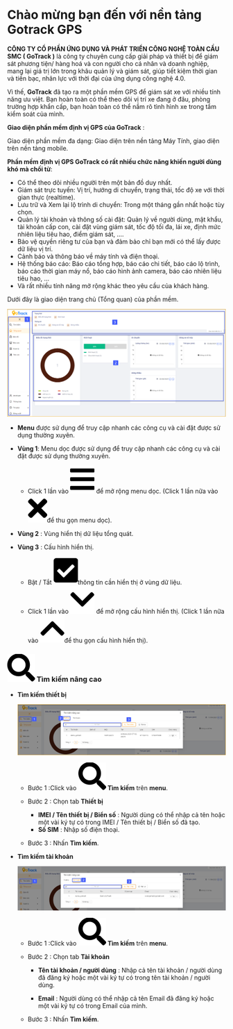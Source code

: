 # Chào mừng bạn đến với nền tảng Gotrack GPS


**CÔNG TY CỔ PHẦN ỨNG DỤNG VÀ PHÁT TRIỂN CÔNG NGHỆ TOÀN CẦU SMC ( GoTrack )** là công ty chuyên cung cấp giải pháp và thiết bị để giám sát phương tiện/ hàng hoá và con người cho cá nhân và doanh nghiệp, mang lại giá trị lớn trong khâu quản lý và giám sát, giúp tiết kiệm thời gian và tiền bạc, nhân lực với thời đại của ứng dụng công nghệ 4.0.

Vì thế, **GoTrack** đã tạo ra một phần mềm GPS để giám sát xe với nhiều tính năng ưu việt. Bạn hoàn toàn có thể theo dõi vị trí xe đang ở đâu, phòng trường hợp khẩn cấp, bạn hoàn toàn có thể nắm rõ tình hình xe trong tầm kiểm soát của mình.

**Giao diện phần mềm định vị GPS của GoTrack** :

Giao diện phần mềm đa dạng: Giao diện trên nền tảng Máy Tính, giao diện trên nền tảng mobile.

**Phần mềm định vị GPS GoTrack có rất nhiều chức năng khiến người dùng khó mà chối từ**:
- Có thể theo dõi nhiều người trên một bản đồ duy nhất.
- Giám sát trực tuyến: Vị trí, hướng di chuyển, trạng thái, tốc độ xe với thời gian thực (realtime).
- Lưu trữ và Xem lại lộ trình di chuyển: Trong một tháng gần nhất hoặc tùy chọn.
- Quản lý tài khoản và thông số cài đặt: Quản lý về người dùng, mật khẩu, tài khoản cấp con, cài đặt vùng giám sát, tốc độ tối đa, lái xe, định mức nhiên liệu tiêu hao, điểm giám sát, ....
- Bảo vệ quyền riêng tư của bạn và đảm bảo chỉ bạn mới có thể lấy được dữ liệu vị trí.
- Cảnh báo và thông báo về máy tính và điện thoại.
- Hệ thống báo cáo: Báo cáo tổng hợp, báo cáo chi tiết, báo cáo lộ trình, báo cáo thời gian máy nổ, báo cáo hình ảnh camera, báo cáo nhiên liệu tiêu hao, ...
-  Và rất nhiều tính năng mở rộng khác theo yêu cầu của khách hàng.

Dưới đây là giao diện trang chủ (Tổng quan) của phần mềm.

<span style="display:block;text-align:left">![active device ](/docs/assets/images/web-interface/Home-page.png)

* **Menu** được sử dụng để truy cập nhanh các công cụ và cài đặt được sử dụng thường xuyên.

- **Vùng 1**: Menu dọc được sử dụng để truy cập nhanh các công cụ và cài đặt được sử dụng thường xuyên.
    * Click 1 lần vào <span class="icon-left svg-filter-tick">![Ok](/docs/assets/images/web-interface/icon/SVG/bars.svg) để mở rộng menu dọc. (Click 1 lần nữa vào <span class="icon-left svg-filter-tick">![Ok](/docs/assets/images/web-interface/icon/SVG/times.svg)để thu gọn menu dọc). 

- **Vùng 2** : Vùng hiển thị dữ liệu tổng quát.

- **Vùng 3** : Cấu hình hiển thị.
    * Bật / Tắt  <span class="icon-left svg-filter-tick">![Ok](/docs/assets/images/web-interface/icon/SVG/check-square1.svg)thông tin cần hiển thị ở vùng dữ liệu.
    * Click 1 lần vào <span class="icon-left svg-filter-search">![Ok](/docs/assets/images/web-interface/icon/SVG/chevron-down.svg) để mở rộng cấu hình hiển thị. (Click 1 lần nữa vào <span class="icon-left svg-filter-search">![Ok](/docs/assets/images/web-interface/icon/SVG/chevron-up.svg)để thu gọn cấu hình hiển thị). 


### <span class="icon-left svg-filter-tick">![Ok](/docs/assets/images/web-interface/icon/SVG/search.svg) Tìm kiếm nâng cao



* **Tìm kiếm thiết bị**

    <span style="display:block;text-align:left">![active device ](/docs/assets/images/web-interface/search-device.png)

    * Bước 1 :Click vào <span class="icon-left svg-filter-tick">![Ok](/docs/assets/images/web-interface/icon/SVG/search.svg)  **Tìm kiếm** trên **menu**.

    * Bước 2 : Chọn tab **Thiết bị** 
        * **IMEI / Tên thiết bị / Biển số** : Người dùng có thể nhập cả tên hoặc một vài ký tự có trong IMEI / Tên thiết bị / Biển số đã tạo.
        * **Số SIM** : Nhập số điện thoại.

    * Bước 3 : Nhấn **Tìm kiếm**.

* **Tìm kiếm tài khoản** 
    
    <span style="display:block;text-align:left">![active device ](/docs/assets/images/web-interface/search-user.png)

    * Bước 1 :Click vào  <span class="icon-left svg-filter-tick">![Ok](/docs/assets/images/web-interface/icon/SVG/search.svg) **Tìm kiếm** trên **menu**.

    * Bước 2 : Chọn tab **Tài khoản** 

        * **Tên tài khoản / người dùng** : Nhập cả tên tài khoản / người dùng đã đăng ký  hoặc một vài ký tự có trong tên tài khoản / người dùng. 

        * **Email** : Người dùng có thể nhập cả tên Email đã đăng ký hoặc một vài ký tự có trong Email của mình.
        
    * Bước 3 : Nhấn **Tìm kiếm**.
    

    

















